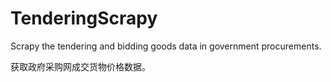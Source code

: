 # TenderingScrapy

Scrapy the tendering and bidding goods data in government procurements.

获取政府采购网成交货物价格数据。

